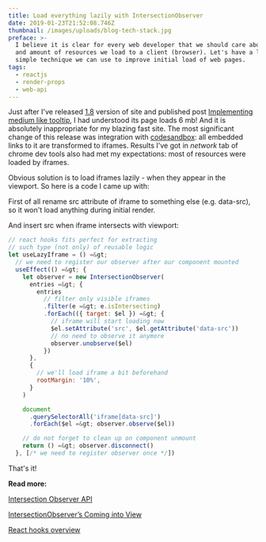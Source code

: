 ```yaml
---
title: Load everything lazily with IntersectionObserver
date: 2019-01-23T21:52:08.746Z
thumbnail: /images/uploads/blog-tech-stack.jpg
preface: >-
  I believe it is clear for every web developer that we should care about size
  and amount of resources we load to a client (browser). Let's have a look at a
  simple technique we can use to improve initial load of web pages.
tags:
  - reactjs
  - render-props
  - web-api
---
```

Just after I've released [1.8](https://www.nikitakirsanov.com/changelog/) version of site and published post [Implementing medium like tooltip](https://www.nikitakirsanov.com/blog/implementing-medium-like-tooltip/), I had understood its page loads 6 mb! And it is absolutely inappropriate for my blazing fast site. The most significant change of this release was integration with [codesandbox](https://codesandbox.io): all embedded links to it are transformed to iframes. Results I've got in _network_ tab of chrome dev tools also had met my expectations: most of resources were loaded by iframes.

Obvious solution is to load iframes lazily - when they appear in the viewport. So here is a code I came up with:

First of all rename src attribute of iframe to something else (e.g. data-src), so it won't load anything during initial render.

And insert src when iframe intersects with viewport:

```js
// react hooks fits perfect for extracting
// such type (not only) of reusable logic
let useLazyIframe = () =&gt;
  // we need to register our observer after our component mounted
  useEffect(() =&gt; {
    let observer = new IntersectionObserver(
      entries =&gt; {
        entries
          // filter only visible iframes
          .filter(e =&gt; e.isIntersecting)
          .forEach(({ target: $el }) =&gt; {
            // iframe will start loading now
            $el.setAttribute('src', $el.getAttribute('data-src'))
            // no need to observe it anymore
            observer.unobserve($el)
          })
      },
      {
        // we'll load iframe a bit beforehand
        rootMargin: '10%',
      }
    )

    document
      .querySelectorAll('iframe[data-src]')
      .forEach($el =&gt; observer.observe($el))

    // do not forget to clean up on component unmount
    return () =&gt; observer.disconnect()
  }, [/* we need to register observer once */])
```

That's it!

**Read more:**

[Intersection Observer API](https://developer.mozilla.org/en-US/docs/Web/API/Intersection_Observer_API)

[IntersectionObserver’s Coming into View](https://developers.google.com/web/updates/2016/04/intersectionobserver)

[React hooks overview](https://reactjs.org/docs/hooks-overview.html)
